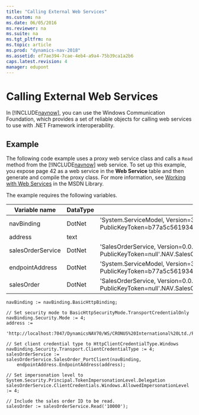 ```yaml
---
title: "Calling External Web Services"
ms.custom: na
ms.date: 06/05/2016
ms.reviewer: na
ms.suite: na
ms.tgt_pltfrm: na
ms.topic: article
ms.prod: "dynamics-nav-2018"
ms.assetid: ef7ae394-7cae-4eb4-a9a4-75b39ca1a2b6
caps.latest.revision: 4
manager: edupont
---
```

# Calling External Web Services
In [!INCLUDE[navnow](includes/navnow_md.md)], you can use the Windows Communication Foundation, which provides a set of reliable objects for calling web services to use with .NET Framework interoperability.  
  
## Example  
 The following code example uses a proxy web service class and calls a `Read` method from the [!INCLUDE[navnow](includes/navnow_md.md)] web service. To set up this example, you expose page 42 as a web service in the **Web Service** table and then generate and compile the proxy class. For more information, see [Working with Web Services](http://go.microsoft.com/fwlink/?LinkID=157145) in the MSDN Library.  
  
 The example requires the following variables.  
  
|Variable name|DataType|SubType|Length|  
|-------------------|--------------|-------------|------------|  
|navBinding|DotNet|'System.ServiceModel, Version=3.0.0.0, Culture=neutral, PublicKeyToken=b77a5c561934e089'.System.ServiceModel.BasicHttpBinding||  
|address|text||256|  
|salesOrderService|DotNet|'SalesOrderService, Version=0.0.0.0, Culture=neutral, PublicKeyToken=null'.NAV.SalesOrderService.SalesOrder\_PortClient||  
|endpointAddress|DotNet|'System.ServiceModel, Version=3.0.0.0, Culture=neutral, PublicKeyToken=b77a5c561934e089'.System.ServiceModel.EndpointAddress||  
|salesOrder|DotNet|'SalesOrderService, Version=0.0.0.0, Culture=neutral, PublicKeyToken=null'.NAV.SalesOrderService.SalesOrder||  
  
```  
navBinding := navBinding.BasicHttpBinding;  
  
// Set security mode to BasicHttpSecurityMode.TransportCredentialOnly  
navBinding.Security.Mode := 4;   
address :=   
    'http://localhost:7047/DynamicsNAV70/WS/CRONUS%20International%20Ltd./Page/SalesOrder';  
  
// Set client credential type to HttpClientCredentialType.Windows  
navBinding.Security.Transport.ClientCredentialType := 4;  
salesOrderService := salesOrderService.SalesOrder_PortClient(navBinding,  
    endpointAddress.EndpointAddress(address);  
  
// Set impersonation level to System.Security.Principal.TokenImpersonationLevel.Delegation  
salesOrderService.ClientCredentials.Windows.AllowedImpersonationLevel := 4;  
  
// Include the sales order ID to be read.  
salesOrder := salesOrderService.Read('10000');  
  
```
